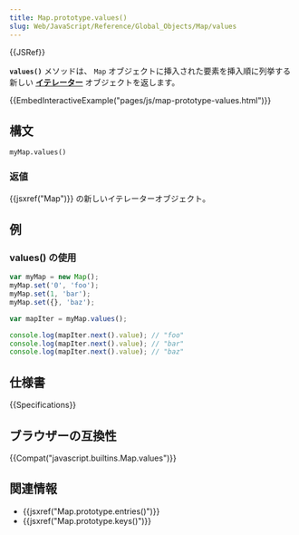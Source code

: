 ```yaml
---
title: Map.prototype.values()
slug: Web/JavaScript/Reference/Global_Objects/Map/values
---
```


{{JSRef}}

**`values()`** メソッドは、 `Map` オブジェクトに挿入された要素を挿入順に列挙する新しい **[イテレーター](/ja/docs/Web/JavaScript/Guide/Iterators_and_Generators)** オブジェクトを返します。

{{EmbedInteractiveExample("pages/js/map-prototype-values.html")}}

## 構文

```
myMap.values()
```

### 返値

{{jsxref("Map")}} の新しいイテレーターオブジェクト。

## 例

### values() の使用

```js
var myMap = new Map();
myMap.set('0', 'foo');
myMap.set(1, 'bar');
myMap.set({}, 'baz');

var mapIter = myMap.values();

console.log(mapIter.next().value); // "foo"
console.log(mapIter.next().value); // "bar"
console.log(mapIter.next().value); // "baz"
```

## 仕様書

{{Specifications}}

## ブラウザーの互換性

{{Compat("javascript.builtins.Map.values")}}

## 関連情報

- {{jsxref("Map.prototype.entries()")}}
- {{jsxref("Map.prototype.keys()")}}

